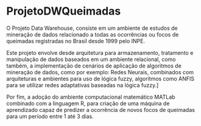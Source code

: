 # ProjetoDWQueimadas

O Projeto Data Warehouse, consiste em um ambiente de estudos de mineração de dados relacionado a todas as ocorrências ou focos de queimadas registradas no Brasil desde 1999 pelo INPE.

Este projeto envolve desde arquitetura para armazenamento, tratamento e manipulação de dados baseados em um ambiente relacional, como também, a implementação de cenários de aplicação de algoritmos de mineração de dados, como por exemplo: Redes Neurais, combinados com arquiteturas e ambientes para uso de lógica fuzzy, algoritmos como ANFIS para se utilizar redes adaptativas baseadas na lógica fuzzy.]

Por fim, a adoção do ambiente computacional matemático MATLab combinado com a linguagem R, para criação de uma máquina de aprendizado capaz de predizer a ocorrência de novos focos de queimadas para um período entre 1 até 3 dias.
